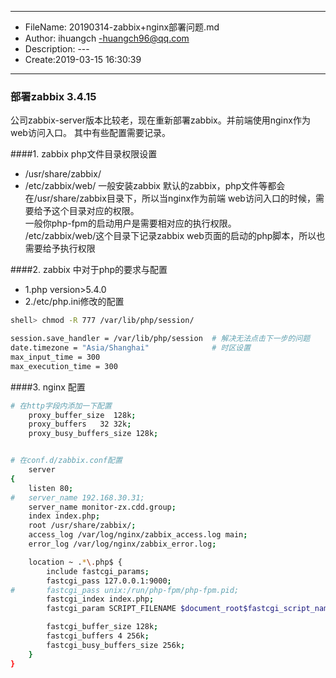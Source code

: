 ___
- FileName: 20190314-zabbix+nginx部署问题.md
- Author: ihuangch -huangch96@qq.com
- Description: ---
- Create:2019-03-15 16:30:39
___

### 部署zabbix 3.4.15 
公司zabbix-server版本比较老，现在重新部署zabbix。并前端使用nginx作为web访问入口。
其中有些配置需要记录。


####1. zabbix php文件目录权限设置
- /usr/share/zabbix/
- /etc/zabbix/web/
一般安装zabbix 默认的zabbix，php文件等都会在/usr/share/zabbix目录下，所以当nginx作为前端
web访问入口的时候，需要给予这个目录对应的权限。  
一般你php-fpm的启动用户是需要相对应的执行权限。  
/etc/zabbix/web/这个目录下记录zabbix web页面的启动的php脚本，所以也需要给予执行权限

####2. zabbix 中对于php的要求与配置
- 1.php version>5.4.0
- 2./etc/php.ini修改的配置

	
```bash
shell> chmod -R 777 /var/lib/php/session/

session.save_handler = /var/lib/php/session  # 解决无法点击下一步的问题
date.timezone = "Asia/Shanghai"				 # 时区设置
max_input_time = 300
max_execution_time = 300

```

####3. nginx 配置
```bash
# 在http字段内添加一下配置
	proxy_buffer_size  128k;
    proxy_buffers   32 32k;
    proxy_busy_buffers_size 128k;


# 在conf.d/zabbix.conf配置
	server
{
	listen 80;
#	server_name 192.168.30.31;
	server_name monitor-zx.cdd.group;
	index index.php;
	root /usr/share/zabbix/;
	access_log /var/log/nginx/zabbix_access.log main;
	error_log /var/log/nginx/zabbix_error.log;

	location ~ .*\.php$ {
		include fastcgi_params;
		fastcgi_pass 127.0.0.1:9000;
#		fastcgi_pass unix:/run/php-fpm/php-fpm.pid;
		fastcgi_index index.php;
		fastcgi_param SCRIPT_FILENAME $document_root$fastcgi_script_name;

		fastcgi_buffer_size 128k;
		fastcgi_buffers 4 256k;
		fastcgi_busy_buffers_size 256k;
	}
}
```

